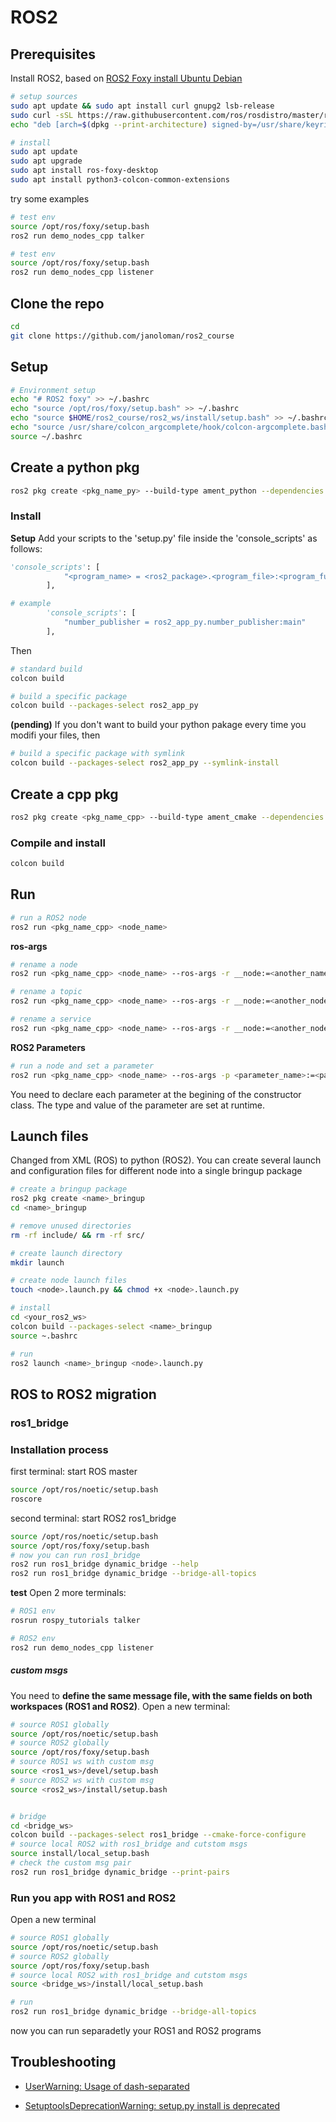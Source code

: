 # ROS2

## Prerequisites
Install ROS2, based on [ROS2 Foxy install Ubuntu Debian](https://docs.ros.org/en/foxy/Installation/Ubuntu-Install-Debians.html)
```sh
# setup sources
sudo apt update && sudo apt install curl gnupg2 lsb-release
sudo curl -sSL https://raw.githubusercontent.com/ros/rosdistro/master/ros.key  -o /usr/share/keyrings/ros-archive-keyring.gpg
echo "deb [arch=$(dpkg --print-architecture) signed-by=/usr/share/keyrings/ros-archive-keyring.gpg] http://packages.ros.org/ros2/ubuntu $(source /etc/os-release && echo $UBUNTU_CODENAME) main" | sudo tee /etc/apt/sources.list.d/ros2.list > /dev/null

# install
sudo apt update
sudo apt upgrade
sudo apt install ros-foxy-desktop
sudo apt install python3-colcon-common-extensions
```
try some examples
``` sh
# test env
source /opt/ros/foxy/setup.bash
ros2 run demo_nodes_cpp talker
```
``` sh
# test env
source /opt/ros/foxy/setup.bash
ros2 run demo_nodes_cpp listener
```

## Clone the repo
```sh
cd
git clone https://github.com/janoloman/ros2_course
```

## Setup
```sh
# Environment setup
echo "# ROS2 foxy" >> ~/.bashrc
echo "source /opt/ros/foxy/setup.bash" >> ~/.bashrc
echo "source $HOME/ros2_course/ros2_ws/install/setup.bash" >> ~/.bashrc
echo "source /usr/share/colcon_argcomplete/hook/colcon-argcomplete.bash" >> ~/.bashrc
source ~/.bashrc
```

## Create a python pkg
```sh
ros2 pkg create <pkg_name_py> --build-type ament_python --dependencies rclpy std_msgs ...
```
### Install
**Setup**
Add your scripts to the 'setup.py' file inside the 'console_scripts' as follows:
``` python
'console_scripts': [
            "<program_name> = <ros2_package>.<program_file>:<program_function>"
        ],

# example
        'console_scripts': [
            "number_publisher = ros2_app_py.number_publisher:main"
        ],
``` 
Then
```sh
# standard build
colcon build 

# build a specific package
colcon build --packages-select ros2_app_py
```

**(pending)**
If you don't want to build your python pakage every time you modifi your files, then
```sh
# build a specific package with symlink
colcon build --packages-select ros2_app_py --symlink-install
```

## Create a cpp pkg
```sh
ros2 pkg create <pkg_name_cpp> --build-type ament_cmake --dependencies rclcpp std_msgs
```

### Compile and install
```sh
colcon build 
```

## Run
```sh
# run a ROS2 node
ros2 run <pkg_name_cpp> <node_name>
```

**ros-args**
```sh
# rename a node
ros2 run <pkg_name_cpp> <node_name> --ros-args -r __node:=<another_name>

# rename a topic
ros2 run <pkg_name_cpp> <node_name> --ros-args -r __node:=<another_node_name> -r <topic_name>:=<another_topic_name>

# rename a service
ros2 run <pkg_name_cpp> <node_name> --ros-args -r __node:=<another_node_name> -r <service_name>:=<another_service_name>
```

**ROS2 Parameters**
```sh
# run a node and set a parameter
ros2 run <pkg_name_cpp> <node_name> --ros-args -p <parameter_name>:=<parameter_value>
```
You need to declare each parameter at the begining of the constructor class. The type and value of the parameter are set at runtime.

## Launch files
Changed from XML (ROS) to python (ROS2). You can create several launch and configuration files for different node into a single bringup package
```sh
# create a bringup package
ros2 pkg create <name>_bringup
cd <name>_bringup

# remove unused directories
rm -rf include/ && rm -rf src/

# create launch directory
mkdir launch

# create node launch files
touch <node>.launch.py && chmod +x <node>.launch.py

# install
cd <your_ros2_ws> 
colcon build --packages-select <name>_bringup
source ~.bashrc

# run
ros2 launch <name>_bringup <node>.launch.py
```

## ROS to ROS2 migration

### ros1_bridge 
### Installation process
first terminal: start ROS master
``` sh
source /opt/ros/noetic/setup.bash
roscore
```
second terminal: start ROS2 ros1_bridge
``` sh
source /opt/ros/noetic/setup.bash
source /opt/ros/foxy/setup.bash
# now you can run ros1_bridge
ros2 run ros1_bridge dynamic_bridge --help
ros2 run ros1_bridge dynamic_bridge --bridge-all-topics
```
**test**
Open 2 more terminals:
```sh
# ROS1 env
rosrun rospy_tutorials talker
```
```sh
# ROS2 env
ros2 run demo_nodes_cpp listener
```
##### custom msgs
You need to **define the same message file, with the same fields on both workspaces (ROS1 and ROS2)**. 
Open a new terminal:
```sh
# source ROS1 globally
source /opt/ros/noetic/setup.bash
# source ROS2 globally
source /opt/ros/foxy/setup.bash
# source ROS1 ws with custom msg
source <ros1_ws>/devel/setup.bash
# source ROS2 ws with custom msg
source <ros2_ws>/install/setup.bash


# bridge
cd <bridge_ws>
colcon build --packages-select ros1_bridge --cmake-force-configure
# source local ROS2 with ros1_bridge and cutstom msgs
source install/local_setup.bash
# check the custom msg pair
ros2 run ros1_bridge dynamic_bridge --print-pairs
```

### Run you app with ROS1 and ROS2

Open a new terminal
```sh
# source ROS1 globally
source /opt/ros/noetic/setup.bash
# source ROS2 globally
source /opt/ros/foxy/setup.bash
# source local ROS2 with ros1_bridge and cutstom msgs
source <bridge_ws>/install/local_setup.bash

# run
ros2 run ros1_bridge dynamic_bridge --bridge-all-topics
```

now you can run separadetly your ROS1 and ROS2 programs




## Troubleshooting

- [UserWarning: Usage of dash-separated](https://answers.ros.org/question/386341/ros2-userwarning-usage-of-dash-separated-install-scripts-will-not-be-supported-in-future-versions-please-use-the-underscore-name-install_scripts/)

- [SetuptoolsDeprecationWarning: setup.py install is deprecated](https://answers.ros.org/question/396439/setuptoolsdeprecationwarning-setuppy-install-is-deprecated-use-build-and-pip-and-other-standards-based-tools/)
